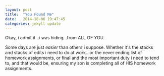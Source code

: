 ```yaml
---
layout: post
title:  "You Found Me"
date:   2014-10-06 19:47:45
categories: jekyll update
---
```

Okay, i admit it...i was hiding...from ALL OF YOU.

Some days are just <em> easier </em> than others i suppose. Whether it's the stacks and stacks of edits i need to do at work...or the never ending list of homework assignments, or final and the most important duty i need to tend to, and that would be, ensuring my son is completing all of HIS homework assignments.  





[jekyll]:      http://jekyllrb.com
[jekyll-gh]:   https://github.com/jekyll/jekyll
[jekyll-help]: https://github.com/jekyll/jekyll-help
